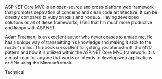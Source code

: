 ASP.NET Core MVC is an open-source and cross-platform web framework that promotes separation of concerns and clean code architecture. It can be directly compared to Ruby on Rails and NodeJS. Having developed solutions on all of these frameworks, I find that I'm much more productive and happy with ASP.NET.

Adam Freeman, is an excellent author who never ceases to amaze me. He has a unique way of transmitting his knowledge and making it stick to the reader's mind. This book is excellent for getting you started with the MVC pattern and how it is utilized within the ASP.NET Core MVC framework. It is a must-read for anyone that works or intends to develop web applications or APIs using the Microsoft stack.

<span class="label label-default">Technical</span>